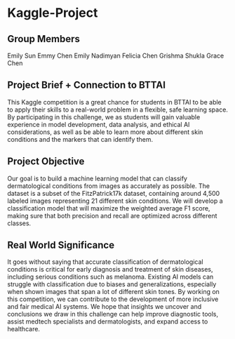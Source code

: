 # Kaggle-Project

## Group Members
Emily Sun
Emmy Chen
Emily Nadimyan
Felicia Chen
Grishma Shukla
Grace Chen

## Project Brief + Connection to BTTAI
This Kaggle competition is a great chance for students in BTTAI to be able to apply their skills to a real-world problem in a flexible, safe learning space. By participating in this challenge, we as students will gain valuable experience in model development, data analysis, and ethical AI considerations, as well as be able to learn more about different skin conditions and the markers that can identify them.


## Project Objective
Our goal is to build a machine learning model that can classify dermatological conditions from images as accurately as possible. The dataset is a subset of the FitzPatrick17k dataset, containing around 4,500 labeled images representing 21 different skin conditions. We will develop a classification model that will maximize the weighted average F1 score, making sure that both precision and recall are optimized across different classes.


## Real World Significance
It goes without saying that accurate classification of dermatological conditions is critical for early diagnosis and treatment of skin diseases, including serious conditions such as melanoma. Existing AI models can struggle with classification due to biases and generalizations, especially when shown images that span a lot of different skin tones. By working on this competition, we can contribute to the development of more inclusive and fair medical AI systems. We hope that insights we uncover and conclusions we draw in this challenge can help improve diagnostic tools, assist medtech specialists and dermatologists, and expand access to healthcare.

